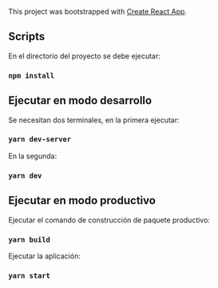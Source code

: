This project was bootstrapped with [Create React App](https://github.com/facebook/create-react-app).

## Scripts

En el directorio del proyecto se debe ejecutar:

### `npm install`

## Ejecutar en modo desarrollo

Se necesitan dos terminales, en la primera ejecutar:

### `yarn dev-server`

En la segunda:

### `yarn dev`

## Ejecutar en modo productivo

Ejecutar el comando de construcción de paquete productivo:

### `yarn build`

Ejecutar la aplicación:

### `yarn start`
